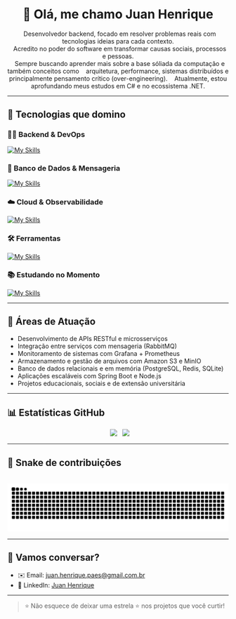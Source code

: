<h1 align="center">👋 Olá, me chamo Juan Henrique</h1>

<p align="center">
  Desenvolvedor backend, focado em resolver problemas reais com tecnologias ideias para cada contexto. <br>
  Acredito no poder do software em transformar causas sociais, processos e pessoas. <br>
  Sempre buscando aprender mais sobre a base sóliada da computação e também conceitos como 
  arquitetura, performance, sistemas distribuídos e principalmente pensamento crítico (over-engineering). 
  Atualmente, estou aprofundando meus estudos em C# e no ecossistema .NET.
</p>

---

## 🚀 Tecnologias que domino

### 👨‍💻 Backend & DevOps
[![My Skills](https://skillicons.dev/icons?i=spring,nodejs,ts,js,python,php,kotlin,cpp,docker,nginx)](https://skillicons.dev)

### 🧰 Banco de Dados & Mensageria
[![My Skills](https://skillicons.dev/icons?i=mysql,postgresql,elasticsearch,mongodb,sqlite,redis,rabbitmq)](https://skillicons.dev)

### ☁️ Cloud & Observabilidade
[![My Skills](https://skillicons.dev/icons?i=prometheus,grafana,aws)](https://skillicons.dev)

### 🛠️ Ferramentas
[![My Skills](https://skillicons.dev/icons?i=git,github,vscode,postman,linux)](https://skillicons.dev)

### 📚 Estudando no Momento
[![My Skills](https://skillicons.dev/icons?i=cs,dotnet)](https://skillicons.dev)

---

## 🧠 Áreas de Atuação

- Desenvolvimento de APIs RESTful e microsserviços
- Integração entre serviços com mensageria (RabbitMQ)
- Monitoramento de sistemas com Grafana + Prometheus
- Armazenamento e gestão de arquivos com Amazon S3 e MinIO
- Banco de dados relacionais e em memória (PostgreSQL, Redis, SQLite)
- Aplicações escaláveis com Spring Boot e Node.js
- Projetos educacionais, sociais e de extensão universitária

---

## 📊 Estatísticas GitHub

<p align="center">
  <img height="160em" src="https://github-readme-stats.vercel.app/api?username=juander&show_icons=true&theme=tokyonight&count_private=true" />
  <img height="160em" src="https://github-readme-stats.vercel.app/api/top-langs/?username=juander&layout=compact&theme=tokyonight" />
</p>

---

## 🐍 Snake de contribuições

<p align="center">
  <img src="https://github.com/juander/juander/blob/output/github-contribution-grid-snake-dark.svg" alt="snake">
</p>

---

## 💬 Vamos conversar?

- ✉️ Email: [juan.henrique.paes@gmail.com.br](mailto:juan.henrique.paes@gmail.com.br)
- 💼 LinkedIn: [Juan Henrique](https://www.linkedin.com/in/juan-henrique-0588a0325)

---

> ⭐ Não esquece de deixar uma estrela ⭐ nos projetos que você curtir!
